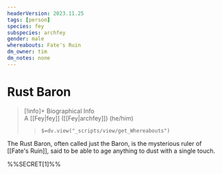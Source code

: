 ```yaml
---
headerVersion: 2023.11.25
tags: [person]
species: fey
subspecies: archfey
gender: male
whereabouts: Fate's Ruin
dm_owner: tim
dm_notes: none
---
```

# Rust Baron
>[!info]+ Biographical Info  
> A [[Fey|fey]] ([[Fey|archfey]]) (he/him)  
>> `$=dv.view("_scripts/view/get_Whereabouts")`

The Rust Baron, often called just the Baron, is the mysterious ruler of [[Fate's Ruin]], said to be able to age anything to dust with a single touch. 

%%SECRET[1]%%